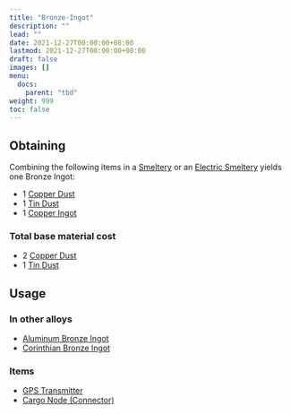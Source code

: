 ```yaml
---
title: "Bronze-Ingot"
description: ""
lead: ""
date: 2021-12-27T00:00:00+08:00
lastmod: 2021-12-27T00:00:00+08:00
draft: false
images: []
menu: 
  docs:
    parent: "tbd"
weight: 999
toc: false
---
```


## Obtaining

Combining the following items in a [Smeltery](/docs/slimefun/smeltery) or an [Electric Smeltery](/docs/slimefun/electric-smeltery) yields one Bronze Ingot:

* 1 [Copper Dust](/docs/slimefun/copper-dust)
* 1 [Tin Dust](/docs/slimefun/tin-dust)
* 1 [Copper Ingot](/docs/slimefun/copper-ingot)

### Total base material cost

* 2 [Copper Dust](/docs/slimefun/copper-dust)
* 1 [Tin Dust](/docs/slimefun/tin-dust)

## Usage

### In other alloys

* [Aluminum Bronze Ingot](/docs/slimefun/aluminum-bronze-ingot)
* [Corinthian Bronze Ingot](/docs/slimefun/corinthian-bronze-ingot)

### Items

* [GPS Transmitter](/docs/slimefun/gps-transmitter)
* [Cargo Node (Connector)](/docs/slimefun/connector-node)
